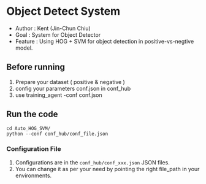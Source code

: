 # Object Detect System
- Author : Kent (Jin-Chun Chiu)
- Goal : System for Object Detector 
- Feature : Using HOG + SVM for object detection in positive-vs-negtive model.

## Before running
1. Prepare your dataset ( positive & negative )
2. config your parameters conf.json in conf_hub
3. use training_agent -conf conf.json

## Run the code

```shell
cd Auto_HOG_SVM/
python --conf conf_hub/conf_file.json 
```

### Configuration File

1. Configurations are in the `conf_hub/conf_xxx.json` JSON files. 
2. You can change it as per your need by pointing the right file_path in your environments.

